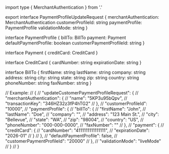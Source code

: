import type { MerchantAuthentication } from '.'

export interface PaymentProfileUpdateRequest {
  merchantAuthentication: MerchantAuthentication
  customerProfileId: string
  paymentProfile: PaymentProfile
  validationMode: string
}

interface PaymentProfile {
  billTo: BillTo
  payment: Payment
  defaultPaymentProfile: boolean
  customerPaymentProfileId: string
}

interface Payment {
  creditCard: CreditCard
}

interface CreditCard {
  cardNumber: string
  expirationDate: string
}

interface BillTo {
  firstName: string
  lastName: string
  company: string
  address: string
  city: string
  state: string
  zip: string
  country: string
  phoneNumber: string
  faxNumber: string
}

// Example:
// {
//   "updateCustomerPaymentProfileRequest": {
//     "merchantAuthentication": {
//       "name": "5KP3u95bQpv",
//       "transactionKey": "346HZ32z3fP4hTG2"
//     },
//     "customerProfileId": "10000",
//     "paymentProfile": {
//       "billTo": {
//         "firstName": "John",
//         "lastName": "Doe",
//         "company": "",
//         "address": "123 Main St.",
//         "city": "Bellevue",
//         "state": "WA",
//         "zip": "98004",
//         "country": "US",
//         "phoneNumber": "000-000-0000",
//         "faxNumber": ""
//       },
//       "payment": {
//         "creditCard": {
//           "cardNumber": "4111111111111111",
//           "expirationDate": "2026-01"
//         }
//       },
//       "defaultPaymentProfile": false,
//       "customerPaymentProfileId": "20000"
//     },
//     "validationMode": "liveMode"
//   }
// }
